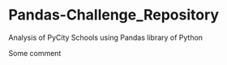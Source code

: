 # Pandas-Challenge_Repository
Analysis of PyCity Schools using Pandas library of Python

Some comment
